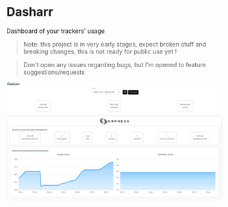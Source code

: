 # Dasharr

 Dashboard of your trackers' usage

 > Note: this project is in very early stages, expect broken stuff and breaking changes, this is not ready for public use yet !

 > Don't open any issues regarding bugs, but I'm opened to feature suggestions/requests

 ![header](images/0.png)
 ![header](images/1.png)